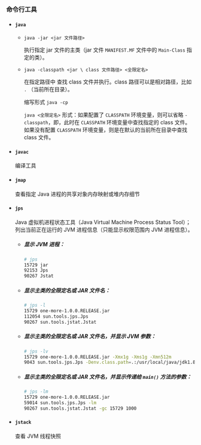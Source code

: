 ### 命令行工具

- #### `java`

  - `java -jar <jar 文件路径>`

    执行指定 jar 文件的主类（jar 文件 `MANIFEST.MF` 文件中的 `Main-Class` 指定的类）。

  - `java -classpath <jar \ class 文件路径> <全限定名>`

    在指定路径中 查找 class 文件并执行。class 路径可以是相对路径，比如 `.` （当前所在目录）。

    缩写形式 `java -cp`

    `java <全限定名>` 形式：如果配置了 `CLASSPATH` 环境变量，则可以省略 `-classpath`，即，此时在 `CLASSPATH` 环境变量中查找指定的 class 文件。如果没有配置 `CLASSPATH` 环境变量，则是在默认的当前所在目录中查找 class 文件。

- #### `javac`

  编译工具

- #### `jmap`

  查看指定 Java 进程的共享对象内存映射或堆内存细节

- #### `jps`

  Java 虚拟机进程状态工具（Java Virtual Machine Process Status Tool）；列出当前正在运行的 JVM 进程信息（只能显示权限范围内 JVM 进程信息）。

  - ##### 显示 JVM 进程：

    ```bash
    # jps
    15729 jar
    92153 Jps
    90267 Jstat
    ```

  - ##### 显示主类的全限定名或 JAR 文件名：

    ```bash
    # jps -l
    15729 one-more-1.0.0.RELEASE.jar
    112054 sun.tools.jps.Jps
    90267 sun.tools.jstat.Jstat
    ```

  - ##### 显示主类的全限定名或 JAR 文件名，并显示 JVM 参数：

    ```bash
    # jps -lv
    15729 one-more-1.0.0.RELEASE.jar -Xmx1g -Xms1g -Xmn512m 
    9043 sun.tools.jps.Jps -Denv.class.path=.:/usr/local/java/jdk1.8.0_251/lib:/usr/local/java/jdk1.8.0_251/jre/lib -Dapplication.home=/usr/local/java/jdk1.8.0_251 -Xms8m
    ```

  - ##### 显示主类的全限定名或 JAR 文件名，并显示传递给 `main()` 方法的参数：

    ```bash
    # jps -lm
    15729 one-more-1.0.0.RELEASE.jar
    59014 sun.tools.jps.Jps -lm
    90267 sun.tools.jstat.Jstat -gc 15729 1000
    ```

- #### `jstack`

  查看 JVM 线程快照